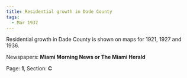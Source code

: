 ```yaml
---  
title: Residential growth in Dade County  
tags:  
  - Mar 1937  
---  
```

  
Residential growth in Dade County is shown on maps for 1921, 1927 and 1936.  
  
Newspapers: **Miami Morning News or The Miami Herald**  
  
Page: **1**, Section: **C** 

